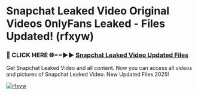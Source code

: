 # Snapchat Leaked Video Original Videos 0nlyFans Leaked - Files Updated! (rfxyw)

<h3>🔴 CLICK HERE 🌐==►► <a href="https://tinyurl.com/4seja8ks" rel="nofollow">Snapchat Leaked Video Updated Files</a></h3>

Get Snapchat Leaked Video and all content. Now you can access all videos and pictures of Snapchat Leaked Video. New Updated Files 2025!

[![rfxyw](https://i.imgur.com/EWjZXRe.gif)](https://tinyurl.com/4seja8ks)
